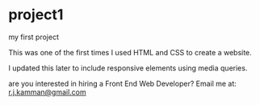 # project1
 my first project


This was one of the first times I used HTML and CSS to create a website. 

I updated this later to include responsive elements using media queries.

are you interested in hiring a Front End Web Developer? Email me at: r.j.kamman@gmail.com